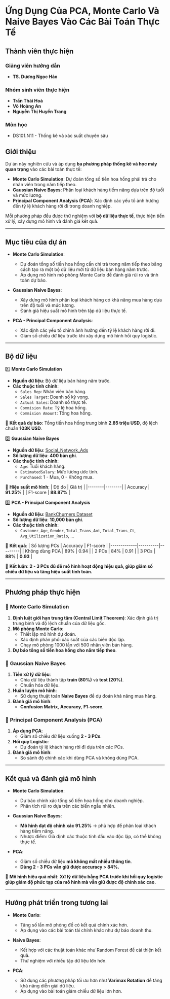 # Ứng Dụng Của PCA, Monte Carlo Và Naive Bayes Vào Các Bài Toán Thực Tế
## Thành viên thực hiện

### **Giảng viên hướng dẫn**
- **TS. Dương Ngọc Hảo**

### **Nhóm sinh viên thực hiện**
- **Trần Thái Hoà**
- **Võ Hoàng An**
- **Nguyễn Thị Huyền Trang**

### **Môn học**
- DS101.N11 - Thống kê và xác suất chuyên sâu
## Giới thiệu

Dự án này nghiên cứu và áp dụng **ba phương pháp thống kê và học máy quan trọng** vào các bài toán thực tế:

- **Monte Carlo Simulation**: Dự đoán tổng số tiền hoa hồng phải trả cho nhân viên trong năm tiếp theo.
- **Gaussian Naive Bayes**: Phân loại khách hàng tiềm năng dựa trên độ tuổi và mức lương.
- **Principal Component Analysis (PCA)**: Xác định các yếu tố ảnh hưởng đến tỷ lệ khách hàng rời đi trong doanh nghiệp.

Mỗi phương pháp đều được thử nghiệm với **bộ dữ liệu thực tế**, thực hiện tiền xử lý, xây dựng mô hình và đánh giá kết quả.

---

## Mục tiêu của dự án

- **Monte Carlo Simulation**: 
  - Dự đoán tổng số tiền hoa hồng cần chi trả trong năm tiếp theo bằng cách tạo ra một bộ dữ liệu mới từ dữ liệu bán hàng năm trước.
  - Áp dụng mô hình mô phỏng Monte Carlo để đánh giá rủi ro và tính toán dự báo.

- **Gaussian Naive Bayes**: 
  - Xây dựng mô hình phân loại khách hàng có khả năng mua hàng dựa trên độ tuổi và mức lương.
  - Đánh giá hiệu suất mô hình trên tập dữ liệu thực tế.

- **PCA - Principal Component Analysis**: 
  - Xác định các yếu tố chính ảnh hưởng đến tỷ lệ khách hàng rời đi.
  - Giảm số chiều dữ liệu trước khi xây dựng mô hình hồi quy logistic.

---

## Bộ dữ liệu

1️⃣ **Monte Carlo Simulation**
- **Nguồn dữ liệu**: Bộ dữ liệu bán hàng năm trước.
- **Các thuộc tính chính**:
  - `Sales Rep`: Nhân viên bán hàng.
  - `Sales Target`: Doanh số kỳ vọng.
  - `Actual Sales`: Doanh số thực tế.
  - `Commision Rate`: Tỷ lệ hoa hồng.
  - `Commision Amount`: Tổng hoa hồng.

📌 **Kết quả dự báo**: Tổng tiền hoa hồng trung bình **2.85 triệu USD**, độ lệch chuẩn **103K USD**.

2️⃣ **Gaussian Naive Bayes**
- **Nguồn dữ liệu**: [Social_Network_Ads](https://www.kaggle.com/datasets/rakeshrau/social-network-ads)
- **Số lượng dữ liệu**: **400 bản ghi**.
- **Các thuộc tính chính**:
  - `Age`: Tuổi khách hàng.
  - `EstimatedSalary`: Mức lương ước tính.
  - `Purchased`: 1 - Mua, 0 - Không mua.

📌 **Hiệu suất mô hình**:
| Độ đo  | Giá trị |
|--------|--------|
| Accuracy | **91.25%** |
| F1-score | **88.87%** |

3️⃣ **PCA - Principal Component Analysis**
- **Nguồn dữ liệu**: [BankChurners Dataset](https://www.kaggle.com/datasets/sakshigoyal7/credit-card-customers)
- **Số lượng dữ liệu**: **10,000 bản ghi**.
- **Các thuộc tính chính**:
  - `Customer_Age`, `Gender`, `Total_Trans_Amt`, `Total_Trans_Ct`, `Avg_Utilization_Ratio`, ...

📌 **Kết quả**:
| Số lượng PCs | Accuracy | F1-score |
|-------------|----------|---------|
| Không dùng PCA | 89% | 0.94 |
| 2 PCs | 84% | 0.91 |
| 3 PCs | **88%** | **0.93** |

🔹 **Kết luận**: **2 - 3 PCs đủ để mô hình hoạt động hiệu quả, giúp giảm số chiều dữ liệu và tăng hiệu suất tính toán.**

---

## Phương pháp thực hiện

### 🔹 **Monte Carlo Simulation**
1. **Định luật giới hạn trung tâm (Central Limit Theorem)**: Xác định giá trị trung bình và độ lệch chuẩn của dữ liệu gốc.
2. **Mô phỏng Monte Carlo**:
   - Thiết lập mô hình dự đoán.
   - Xác định phân phối xác suất của các biến độc lập.
   - Chạy mô phỏng 1000 lần với 500 nhân viên bán hàng.
3. **Dự báo tổng số tiền hoa hồng cho năm tiếp theo**.

### 🔹 **Gaussian Naive Bayes**
1. **Tiền xử lý dữ liệu**:
   - Chia dữ liệu thành tập **train (80%)** và **test (20%)**.
   - Chuẩn hóa dữ liệu.
2. **Huấn luyện mô hình**:
   - Sử dụng thuật toán **Naive Bayes** để dự đoán khả năng mua hàng.
3. **Đánh giá mô hình**:
   - **Confusion Matrix**, **Accuracy**, **F1-score**.

### 🔹 **Principal Component Analysis (PCA)**
1. **Áp dụng PCA**:
   - Giảm số chiều dữ liệu xuống **2 - 3 PCs**.
2. **Hồi quy Logistic**:
   - Dự đoán tỷ lệ khách hàng rời đi dựa trên các PCs.
3. **Đánh giá mô hình**:
   - So sánh độ chính xác khi dùng PCA và không dùng PCA.

---

## Kết quả và đánh giá mô hình

- **Monte Carlo Simulation**:
  - Dự báo chính xác tổng số tiền hoa hồng cho doanh nghiệp.
  - Phân tích rủi ro dựa trên các biến ngẫu nhiên.

- **Gaussian Naive Bayes**:
  - **Mô hình đạt độ chính xác 91.25%** → phù hợp để phân loại khách hàng tiềm năng.
  - Nhược điểm: Giả định các thuộc tính đầu vào độc lập, có thể không thực tế.

- **PCA**:
  - Giảm số chiều dữ liệu **mà không mất nhiều thông tin**.
  - **Dùng 2 - 3 PCs vẫn giữ được accuracy > 84%.**

📌 **Mô hình hiệu quả nhất**: **Xử lý dữ liệu bằng PCA trước khi hồi quy logistic giúp giảm độ phức tạp của mô hình mà vẫn giữ được độ chính xác cao.**

---

## Hướng phát triển trong tương lai

- **Monte Carlo**:
  - Tăng số lần mô phỏng để có kết quả chính xác hơn.
  - Áp dụng vào các bài toán tài chính khác như dự báo doanh thu.

- **Naive Bayes**:
  - Kết hợp với các thuật toán khác như Random Forest để cải thiện kết quả.
  - Thử nghiệm với nhiều tập dữ liệu lớn hơn.

- **PCA**:
  - Sử dụng các phương pháp tối ưu hơn như **Varimax Rotation** để tăng khả năng diễn giải dữ liệu.
  - Áp dụng vào bài toán giảm chiều dữ liệu lớn hơn.
